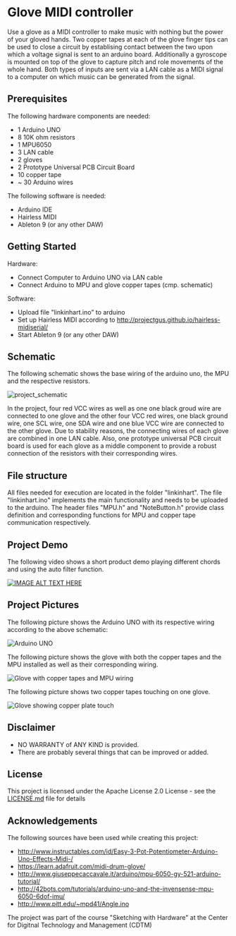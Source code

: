 # Glove MIDI controller

Use a glove as a MIDI controller to make music with nothing but the power of your gloved hands.
Two copper tapes at each of the glove finger tips can be used to close a circuit by establising contact between the two upon which a voltage signal is sent to an arduino board. Additionally a gyroscope is mounted on top of the glove to capture pitch and role movements of the whole hand. Both types of inputs are sent via a LAN cable as a MIDI signal to a computer on which music can be generated from the signal.

## Prerequisites

The following hardware components are needed:

* 1 Arduino UNO 
* 8 10K ohm resistors
* 1 MPU6050
* 3 LAN cable
* 2 gloves
* 2 Prototype Universal PCB Circuit Board
* 10 copper tape
* ~ 30 Arduino wires

The following software is needed:

* Arduino IDE
* Hairless MIDI
* Ableton 9 (or any other DAW)

## Getting Started

Hardware:
* Connect Computer to Arduino UNO via LAN cable
* Connect Arduino to MPU and glove copper tapes (cmp. schematic)

Software:
* Upload file "linkinhart.ino" to arduino
* Set up Hairless MIDI according to http://projectgus.github.io/hairless-midiserial/
* Start Ableton 9 (or any other DAW)

## Schematic

The following schematic shows the base wiring of the arduino uno, the MPU and the respective resistors.

![project_schematic](https://github.com/flow-ryan/linkinhart/blob/marcel/project_schematic.png)

In the project, four red VCC wires as well as one one black groud wire are connected to one glove and the other four VCC red wires, one black ground wire, one SCL wire, one SDA wire and one blue VCC wire are connected to the other glove. Due to stability reasons, the connecting wires of each glove are combined in one LAN cable. Also, one prototype universal PCB circuit board is used for each glove as a middle component to provide a robust connection of the resistors with their corresponding wires.

## File structure

All files needed for execution are located in the folder "linkinhart". The file "linkinhart.ino" implements the main functionality and needs to be uploaded to the arduino. The header files "MPU.h" and "NoteButton.h" provide class definition and corresponding functions for MPU and copper tape communication respectively.

## Project Demo

The following video shows a short product demo playing different chords and using the auto filter function.

[![IMAGE ALT TEXT HERE](https://img.youtube.com/vi/eSu27cThHNg/0.jpg)](https://www.youtube.com/watch?v=eSu27cThHNg)

## Project Pictures

The following picture shows the Arduino UNO with its respective wiring according to the above schematic:

![Arduino UNO](https://github.com/flow-ryan/linkinhart/blob/marcel/arduino.JPG)

The following picture shows the glove with both the copper tapes and the MPU installed as well as their corresponding wiring.

![Glove with copper tapes and MPU wiring](https://github.com/flow-ryan/linkinhart/blob/marcel/glove_mpu_wiring.JPG)

The following picture shows two copper tapes touching on one glove.

![Glove showing copper plate touch](https://github.com/flow-ryan/linkinhart/blob/marcel/glove_copper_plate_touch.JPG)

## Disclaimer

* NO WARRANTY of ANY KIND is provided.
* There are probably several things that can be improved or added.

## License

This project is licensed under the Apache License 2.0 License - see the [LICENSE.md](LICENSE.md) file for details

## Acknowledgements

The following sources have been used while creating this project:
* http://www.instructables.com/id/Easy-3-Pot-Potentiometer-Arduino-Uno-Effects-Midi-/
* https://learn.adafruit.com/midi-drum-glove/
* http://www.giuseppecaccavale.it/arduino/mpu-6050-gy-521-arduino-tutorial/
* http://42bots.com/tutorials/arduino-uno-and-the-invensense-mpu-6050-6dof-imu/
* http://www.pitt.edu/~mpd41/Angle.ino

The project was part of the course "Sketching with Hardware" at the Center for Digitnal Technology and Management (CDTM)
